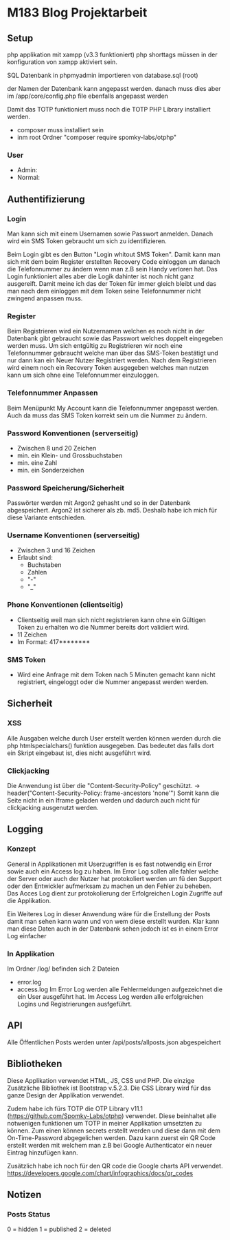# M183 Blog Projektarbeit

## Setup
php applikation mit xampp (v3.3 funktioniert) php shorttags müssen in der konfiguration von xampp aktiviert sein.

SQL Datenbank in phpmyadmin importieren von database.sql (root)

der Namen der Datenbank kann angepasst werden. danach muss dies aber im /app/core/config.php file ebenfalls angepasst werden

Damit das TOTP funktioniert muss noch die TOTP PHP Library installiert werden.
- composer muss installiert sein
- inm root Ordner "composer require spomky-labs/otphp"

### User
- Admin: 
- Normal: 

## Authentifizierung
### Login
Man kann sich mit einem Usernamen sowie Passwort anmelden. Danach wird ein SMS Token gebraucht um sich zu identifizieren.

Beim Login gibt es den Button "Login whitout SMS Token". Damit kann man sich mit dem beim Register erstellten Recovery Code einloggen um danach die Telefonnummer zu ändern wenn man z.B sein Handy verloren hat. Das Login funktioniert alles aber die Logik dahinter ist noch nicht ganz ausgereift. Damit meine ich das der Token für immer gleich bleibt und das man nach dem einloggen mit dem Token seine Telefonnummer nicht zwingend anpassen muss. 

### Register
Beim Registrieren wird ein Nutzernamen welchen es noch nicht in der Datenbank gibt gebraucht sowie das Passwort welches doppelt eingegeben werden muss. 
Um sich entgültig zu Registrieren wir noch eine Telefonnummer gebraucht welche man über das SMS-Token bestätigt und nur dann kan ein Neuer Nutzer Registriert werden. Nach dem Registrieren wird einem noch ein Recovery Token ausgegeben welches man nutzen kann um sich ohne eine Telefonnummer einzuloggen.

### Telefonnummer Anpassen
Beim Menüpunkt My Account kann die Telefonnummer angepasst werden. Auch da muss das SMS Token korrekt sein um die Nummer zu ändern.

### Password Konventionen (serverseitig)
- Zwischen 8 und 20 Zeichen
- min. ein Klein- und Grossbuchstaben
- min. eine Zahl
- min. ein Sonderzeichen

### Password Speicherung/Sicherheit
Passwörter werden mit Argon2 gehasht und so in der Datenbank abgespeichert. Argon2 ist sicherer als zb. md5. Deshalb habe ich mich für diese Variante entschieden.


### Username Konventionen (serverseitig)
- Zwischen 3 und 16 Zeichen
- Erlaubt sind:
    - Buchstaben
    - Zahlen
    - "-"
    - "_"

### Phone Konventionen (clientseitig)
- Clientseitig weil man sich nicht registrieren kann ohne ein Gültigen Token zu erhalten wo die Nummer bereits dort validiert wird.
- 11 Zeichen
- Im Format: 417********

### SMS Token
- Wird eine Anfrage mit dem Token nach 5 Minuten gemacht kann nicht registriert, eingeloggt oder die Nummer angepasst werden werden.

## Sicherheit
### XSS
Alle Ausgaben welche durch User erstellt werden können werden durch die php htmlspecialchars() funktion ausgegeben.
Das bedeutet das falls dort ein Skript eingebaut ist, dies nicht ausgeführt wird.

### Clickjacking
Die Anwendung ist über die "Content-Security-Policy" geschützt. -> header("Content-Security-Policy: frame-ancestors 'none'")
Somit kann die Seite nicht in ein Iframe geladen werden und dadurch auch nicht für clickjacking ausgenutzt werden.

## Logging
### Konzept
General in Applikationen mit Userzugriffen is es fast notwendig ein Error sowie auch ein Access log zu haben. Im Error Log sollen alle fahler welche der Server oder auch der Nutzer hat protokoliert werden um fü den Support oder den Entwickler aufmerksam zu machen un den Fehler zu beheben. Das Acces Log dient zur protokolierung der Erfolgreichen Login Zugriffe auf die Applikation. 

Ein Weiteres Log in dieser Anwendung wäre für die Erstellung der Posts damit man sehen kann wann und von wem diese erstellt wurden. Klar kann man diese Daten auch in der Datenbank sehen jedoch ist es in einem Error Log einfacher

### In Applikation
Im Ordner /log/ befinden sich 2 Dateien
- error.log
- access.log
Im Error Log werden alle Fehlermeldungen aufgezeichnet die ein User ausgeführt hat.
Im Access Log werden alle erfolgreichen Logins und Registrierungen ausfgeführt.

## API
Alle Öffentlichen Posts werden unter /api/posts/allposts.json abgespeichert

## Bibliotheken
Diese Applikation verwendet HTML, JS, CSS und PHP. 
Die einzige Zusätzliche Bibliothek ist Bootstrap v.5.2.3. Die CSS Library wird für das ganze Design der Applikation verwendet.

Zudem habe ich fürs TOTP die OTP Library v11.1 (https://github.com/Spomky-Labs/otphp) verwendet. Diese beinhaltet alle notwenigen funktionen um TOTP in meiner Applikation umsetzten zu können. Zum einen können secrets erstellt werden und diese dann mit dem On-Time-Password abgegelichen werden. Dazu kann zuerst ein QR Code erstellt werden mit welchem man z.B bei Google Authenticator ein neuer Eintrag hinzufügen kann.

Zusätzlich habe ich noch für den QR code die Google charts API verwendet.
https://developers.google.com/chart/infographics/docs/qr_codes

## Notizen
### Posts Status
0 = hidden
1 = published
2 = deleted
